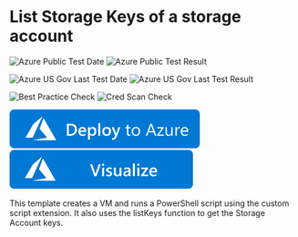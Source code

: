 # List Storage Keys of a storage account

![Azure Public Test Date](https://azurequickstartsservice.blob.core.windows.net/badges/201-list-storage-keys-windows-vm/PublicLastTestDate.svg)
![Azure Public Test Result](https://azurequickstartsservice.blob.core.windows.net/badges/201-list-storage-keys-windows-vm/PublicDeployment.svg)

![Azure US Gov Last Test Date](https://azurequickstartsservice.blob.core.windows.net/badges/201-list-storage-keys-windows-vm/FairfaxLastTestDate.svg)
![Azure US Gov Last Test Result](https://azurequickstartsservice.blob.core.windows.net/badges/201-list-storage-keys-windows-vm/FairfaxDeployment.svg)

![Best Practice Check](https://azurequickstartsservice.blob.core.windows.net/badges/201-list-storage-keys-windows-vm/BestPracticeResult.svg)
![Cred Scan Check](https://azurequickstartsservice.blob.core.windows.net/badges/201-list-storage-keys-windows-vm/CredScanResult.svg)

[![Deploy To Azure](https://raw.githubusercontent.com/Azure/azure-quickstart-templates/master/1-CONTRIBUTION-GUIDE/images/deploytoazure.svg?sanitize=true)]("https://portal.azure.com/#create/Microsoft.Template/uri/https%3A%2F%2Fraw.githubusercontent.com%2FAzure%2Fazure-quickstart-templates%2Fmaster%2F201-list-storage-keys-windows-vm%2Fazuredeploy.json")  [![Visualize](https://raw.githubusercontent.com/Azure/azure-quickstart-templates/master/1-CONTRIBUTION-GUIDE/images/visualizebutton.svg?sanitize=true)]("http://armviz.io/#/?load=https%3A%2F%2Fraw.githubusercontent.com%2FAzure%2Fazure-quickstart-templates%2Fmaster%2F201-list-storage-keys-windows-vm%2Fazuredeploy.json")
    


    


This template creates a VM and runs a PowerShell script using the custom script extension. It also uses the listKeys function to get the Storage Account keys.

